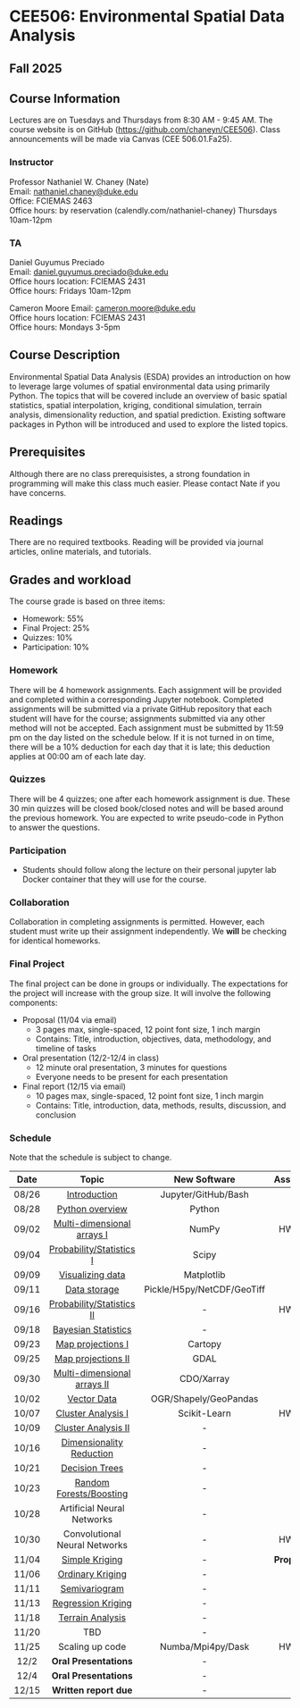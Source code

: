 # CEE506: Environmental Spatial Data Analysis
## Fall 2025

## Course Information
Lectures are on Tuesdays and Thursdays from 8:30 AM - 9:45 AM. The course website is on GitHub (https://github.com/chaneyn/CEE506). Class announcements will be made via Canvas (CEE 506.01.Fa25).

### Instructor
Professor Nathaniel W. Chaney (Nate)  
Email: nathaniel.chaney@duke.edu  
Office: FCIEMAS 2463  
Office hours: by reservation (calendly.com/nathaniel-chaney) Thursdays 10am-12pm

### TA
Daniel Guyumus Preciado  
Email: daniel.guyumus.preciado@duke.edu  
Office hours location: FCIEMAS 2431  
Office hours: Fridays 10am-12pm

Cameron Moore
Email: cameron.moore@duke.edu  
Office hours location: FCIEMAS 2431  
Office hours: Mondays 3-5pm

## Course Description
Environmental Spatial Data Analysis (ESDA) provides an introduction on how to leverage large volumes of spatial environmental data using primarily Python. The topics that will be covered include an overview of basic spatial statistics, spatial interpolation, kriging, conditional simulation, terrain analysis, dimensionality reduction, and spatial prediction. Existing software packages in Python will be introduced and used to explore the listed topics. 

## Prerequisites
Although there are no class prerequisistes, a strong foundation in programming will make this class much easier. Please contact Nate if you have concerns. 

## Readings
There are no required textbooks. Reading will be provided via journal articles, online materials, and tutorials.

## Grades and workload
The course grade is based on three items:
* Homework: 55%
* Final Project: 25%
* Quizzes: 10%
* Participation: 10%


### Homework
There will be 4 homework assignments. Each assignment will be provided and completed within a corresponding Jupyter notebook. Completed assignments will be submitted via a private GitHub repository that each student will have for the course; assignments submitted via any other method will not be accepted. Each assignment must be submitted by 11:59 pm on the day listed on the schedule below. If it is not turned in on time, there will be a 10% deduction for each day that it is late; this deduction applies at 00:00 am of each late day. 

### Quizzes
There will be 4 quizzes; one after each homework assignment is due. These 30 min quizzes will be closed book/closed notes and will be based around the previous homework. You are expected to write pseudo-code in Python to answer the questions.  

### Participation
* Students should follow along the lecture on their personal jupyter lab Docker container that they will use for the course. 

### Collaboration
Collaboration in completing assignments is permitted. However, each student must write up their assignment independently. We **will** be checking for identical homeworks. 

### Final Project
The final project can be done in groups or individually. The expectations for the project will increase with the group size. It will involve the following components:
* Proposal (11/04 via email)
  * 3 pages max, single-spaced, 12 point font size, 1 inch margin
  * Contains: Title, introduction, objectives, data, methodology, and timeline of tasks
* Oral presentation (12/2-12/4 in class)
  * 12 minute oral presentation, 3 minutes for questions
  * Everyone needs to be present for each presentation
* Final report (12/15 via email)
  * 10 pages max, single-spaced, 12 point font size, 1 inch margin
  * Contains: Title, introduction, data, methods, results, discussion, and conclusion
  
### Schedule
Note that the schedule is subject to change.

|Date|Topic|New Software|Assignments|
|:-:|:-:|:-:|:-:|
|08/26|[Introduction](https://github.com/chaneyn/ESDA_CEE690-02/blob/master/Lectures/Introduction.pdf)|Jupyter/GitHub/Bash|-|
|08/28|[Python overview](https://github.com/chaneyn/ESDA_CEE690-02/blob/master/Lectures/Python_Overview.ipynb)|Python|-| 
|09/02|[Multi-dimensional arrays I](https://github.com/chaneyn/ESDA_CEE690-02/blob/master/Lectures/Numpy.ipynb)|NumPy|HW #0 due|
|09/04|[Probability/Statistics I](https://github.com/chaneyn/ESDA_CEE690-02/blob/master/Lectures/Intro2ProbabilityI.ipynb)|Scipy|-|
|09/09|[Visualizing data](https://github.com/chaneyn/ESDA_CEE690-02/blob/master/Lectures/Visualizing_Data.ipynb)|Matplotlib|-|
|09/11|[Data storage](https://github.com/chaneyn/ESDA_CEE690-02/blob/master/Lectures/DataStorage.ipynb)|Pickle/H5py/NetCDF/GeoTiff|-|
|09/16|[Probability/Statistics II](https://github.com/chaneyn/ESDA_CEE690-02/blob/master/Lectures/Intro2ProbabilityII.ipynb)|-|HW #1 due|
|09/18|[Bayesian Statistics](https://cee-az-00.oit.duke.edu:50000/notebooks/ESDA_CEE690-02/Lectures/BayesianStatistics.ipynb)|-|-|
|09/23|[Map projections I](https://github.com/chaneyn/ESDA_CEE690-02/blob/master/Lectures/MapProjectionsI.ipynb)|Cartopy|-|
|09/25|[Map projections II](https://github.com/chaneyn/ESDA_CEE690-02/blob/master/Lectures/MapProjectionsII.ipynb)|GDAL|-|
|09/30|[Multi-dimensional arrays II](https://github.com/chaneyn/ESDA_CEE690-02/blob/master/Lectures/MultidimensionalArraysII.ipynb)|CDO/Xarray|-|
|10/02|[Vector Data](https://github.com/chaneyn/ESDA_CEE690-02/blob/master/Lectures/VectorData.ipynb)|OGR/Shapely/GeoPandas|-|
|10/07|[Cluster Analysis I](https://github.com/chaneyn/ESDA_CEE690-02/blob/master/Lectures/ClusterAnalysisI.ipynb)|Scikit-Learn|HW #2 due|
|10/09|[Cluster Analysis II](https://github.com/chaneyn/ESDA_CEE690-02/blob/master/Lectures/ClusterAnalysisII.ipynb)|-|-|
|10/16|[Dimensionality Reduction](https://github.com/chaneyn/ESDA_CEE690-02/blob/master/Lectures/DimensionalityReduction.ipynb)|-|-|
|10/21|[Decision Trees](https://github.com/chaneyn/ESDA_CEE690-02/blob/master/Lectures/DecisionTrees.ipynb)|-|-|
|10/23|[Random Forests/Boosting](https://github.com/chaneyn/ESDA_CEE690-02/blob/master/Lectures/RandomForests.ipynb)|-|-|
|10/28|Artificial Neural Networks|-|-|
|10/30|Convolutional Neural Networks|-|HW #3 due|
|11/04|[Simple Kriging](https://github.com/chaneyn/ESDA_CEE690-02/blob/master/Lectures/SimpleKriging.ipynb)|-|**Proposal due**|
|11/06|[Ordinary Kriging](https://github.com/chaneyn/ESDA_CEE690-02/blob/master/Lectures/OrdinaryKriging.ipynb)|-|-|
|11/11|[Semivariogram](https://github.com/chaneyn/ESDA_CEE690-02/blob/master/Lectures/Semivariogram.ipynb)|-|-|
|11/13|[Regression Kriging](https://github.com/chaneyn/ESDA_CEE690-02/blob/master/Lectures/RegressionKriging.ipynb)|-|-|
|11/18|[Terrain Analysis](https://github.com/chaneyn/ESDA_CEE690-02/blob/master/Lectures/TerrainAnalysisI.ipynb)|-|-|
|11/20|TBD|-|-|
|11/25|Scaling up code|Numba/Mpi4py/Dask|HW #4 due|
|12/2|**Oral Presentations**|-|-|-| 
|12/4|**Oral Presentations**|-|-|-|
|12/15|**Written report due**|-|-|-| 
